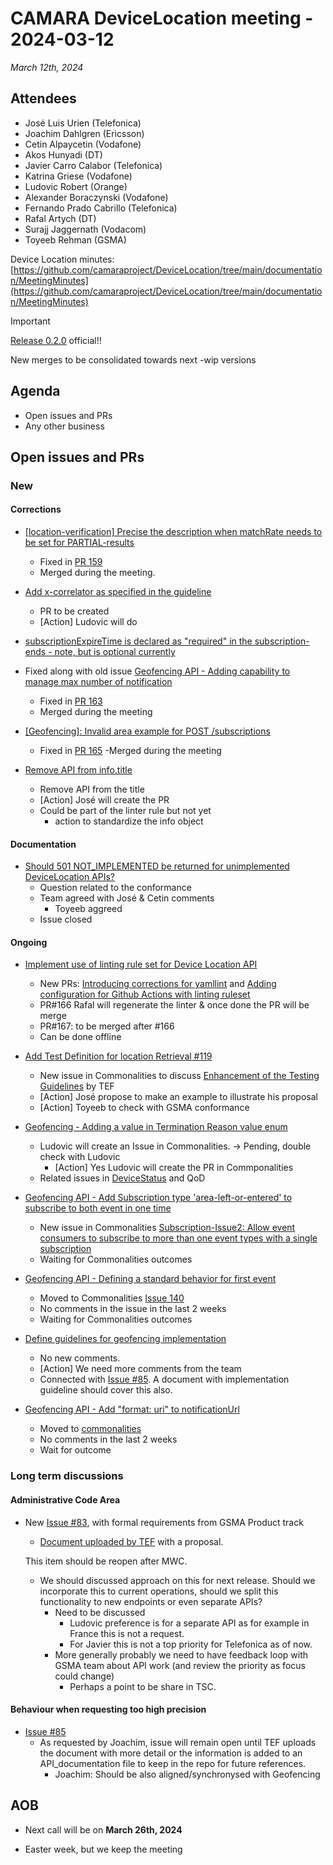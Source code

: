 # CAMARA DeviceLocation meeting - 2024-03-12

*March 12th, 2024*

## Attendees

* José Luis Urien (Telefonica)
* Joachim Dahlgren (Ericsson)
* Cetin Alpaycetin (Vodafone)
* Akos Hunyadi (DT)
* Javier Carro Calabor (Telefonica)
* Katrina Griese (Vodafone)
* Ludovic Robert (Orange)
* Alexander Boraczynski (Vodafone)
* Fernando Prado Cabrillo (Telefonica)
* Rafal Artych (DT)
* Surajj Jaggernath (Vodacom)
* Toyeeb Rehman (GSMA)

Device Location minutes: [https://github.com/camaraproject/DeviceLocation/tree/main/documentation/MeetingMinutes](https://github.com/camaraproject/DeviceLocation/tree/main/documentation/MeetingMinutes)


> [!IMPORTANT]
> [Release 0.2.0](https://github.com/camaraproject/DeviceLocation/releases/tag/v0.2.0) official!!
>
> New merges to be consolidated towards next -wip versions


## Agenda

* Open issues and PRs
* Any other business
  
## Open issues and PRs 

### New

#### Corrections

* [[location-verification] Precise the description when matchRate needs to be set for PARTIAL-results](https://github.com/camaraproject/DeviceLocation/issues/158)
  - Fixed in [PR 159](https://github.com/camaraproject/DeviceLocation/pull/159)
  - Merged during the meeting.

* [Add x-correlator as specified in the guideline](https://github.com/camaraproject/DeviceLocation/issues/160)
  - PR to be created
  - [Action] Ludovic will do

* [subscriptionExpireTime is declared as "required" in the subscription-ends - note, but is optional currently](https://github.com/camaraproject/DeviceLocation/issues/161)
* Fixed along with old issue [Geofencing API - Adding capability to manage max number of notification](https://github.com/camaraproject/DeviceLocation/issues/111)
  - Fixed in [PR 163](https://github.com/camaraproject/DeviceLocation/pull/163)
  - Merged during the meeting

* [[Geofencing]: Invalid area example for POST /subscriptions](https://github.com/camaraproject/DeviceLocation/issues/164)
  - Fixed in [PR 165](https://github.com/camaraproject/DeviceLocation/pull/165)
  -Merged during the meeting

* [Remove API from info.title](https://github.com/camaraproject/DeviceLocation/issues/169)
  - Remove API from the title
  - [Action] José will create the PR
  - Could be part of the linter rule but not yet
    - action to standardize the info object

#### Documentation

* [Should 501 NOT_IMPLEMENTED be returned for unimplemented DeviceLocation APIs?](https://github.com/camaraproject/DeviceLocation/issues/168)
  - Question related to the conformance
  - Team agreed with José & Cetin comments
    - Toyeeb aggreed
  - Issue closed
  

#### Ongoing

* [Implement use of linting rule set for Device Location API](https://github.com/camaraproject/DeviceLocation/issues/125)
  - New PRs: [Introducing corrections for yamllint](https://github.com/camaraproject/DeviceLocation/pull/166) and [Adding configuration for Github Actions with linting ruleset](https://github.com/camaraproject/DeviceLocation/pull/167)
  - PR#166 Rafal will regenerate the linter & once done the PR will be merge
  - PR#167: to be merged after #166
  - Can be done offline

* [Add Test Definition for location Retrieval #119](https://github.com/camaraproject/DeviceLocation/pull/119/files)
  - New issue in Commonalities to discuss [Enhancement of the Testing Guidelines](https://github.com/camaraproject/Commonalities/issues/158) by TEF 
  - [Action] José propose to make an example to illustrate his proposal
  - [Action] Toyeeb to check with GSMA conformance

* [Geofencing - Adding a value in Termination Reason value enum](https://github.com/camaraproject/DeviceLocation/issues/141)
  - Ludovic will create an Issue in Commonalities. -> Pending, double check with Ludovic
      - [Action] Yes Ludovic will create the PR in Commponalities
  - Related issues in [DeviceStatus](https://github.com/camaraproject/DeviceStatus/issues/117) and QoD

* [Geofencing API - Add Subscription type 'area-left-or-entered' to subscribe to both event in one time](https://github.com/camaraproject/DeviceLocation/issues/138)
  - New issue in Commonalities [Subscription-Issue2: Allow event consumers to subscribe to more than one event types with a single subscription](https://github.com/camaraproject/Commonalities/issues/154)
  - Waiting for Commonalities outcomes

* [Geofencing API - Defining a standard behavior for first event](https://github.com/camaraproject/DeviceLocation/issues/124)
  - Moved to Commonalities [Issue 140](https://github.com/camaraproject/Commonalities/issues/140)
  - No comments in the issue in the last 2 weeks
  - Waiting for Commonalities outcomes

* [Define guidelines for geofencing implementation](https://github.com/camaraproject/DeviceLocation/issues/133)
  - No new comments. 
  - [Action] We need more comments from the team
  - Connected with [Issue #85](https://github.com/camaraproject/DeviceLocation/issues/85). A document with implementation guideline should cover this also.

* [Geofencing API - Add "format: uri" to notificationUrl](https://github.com/camaraproject/DeviceLocation/issues/118)
  - Moved to [commonalities](https://github.com/camaraproject/Commonalities/issues/93)
  - No comments in the last 2 weeks
  - Wait for outcome

### Long term discussions

#### Administrative Code Area

* New [Issue #83](https://github.com/camaraproject/DeviceLocation/issues/83), with formal requirements from GSMA Product track
  - [Document uploaded by TEF](https://github.com/camaraproject/DeviceLocation/files/12856149/AdminCode.Proposal.-.Draft_20230926.docx) with a proposal. 

  This item should be reopen after MWC.

  - We should discussed approach on this for next release. Should we incorporate this to current operations, should we split this functionality to new endpoints or even separate APIs?
    - Need to be discussed
      - Ludovic preference is for a separate API as for example in France this is not a request.
      - For Javier this is not a top priority for Telefonica as of now.
    - More generally probably we need to have feedback loop with GSMA team about API work (and review the priority as focus could change)
      - Perhaps a point to be share in TSC.

#### Behaviour when requesting too high precision

* [Issue #85](https://github.com/camaraproject/DeviceLocation/issues/85)
  - As requested by Joachim, issue will remain open until TEF uploads the document with more detail or the information is added to an API_documentation file to keep in the repo for future references.
    - Joachim: Should be also aligned/synchronysed with Geofencing

## AOB

<p>

- Next call will be on **March 26th, 2024**

- Easter week, but we keep the meeting

<p>
